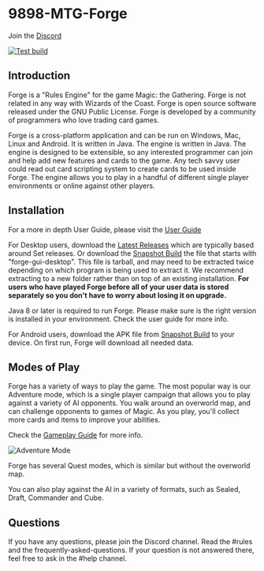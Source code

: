 # 9898-MTG-Forge

Join the [Discord](https://discord.gg/HcPJNyD66a)

[![Test build](https://github.com/Card-Forge/forge/actions/workflows/test-build.yaml/badge.svg)](https://github.com/Card-Forge/forge/actions/workflows/test-build.yaml)

## Introduction

Forge is a "Rules Engine" for the game Magic: the Gathering.
Forge is not related in any way with Wizards of the Coast.
Forge is open source software released under the GNU Public License.
Forge is developed by a community of programmers who love trading card games.

Forge is a cross-platform application and can be run on Windows, Mac, Linux and Android. It is written in Java. The engine is written in Java. The engine is designed to be extensible, so any interested programmer can join and help add new features and cards to the game. Any tech savvy user could read out card scripting system to create cards to be used inside Forge.
The engine allows you to play in a handful of different single player environments or online against other players.


## Installation

For a more in depth User Guide, please visit the [User Guide](https://github.com/Card-Forge/forge/wiki/User-Guide)

For Desktop users, download the [Latest Releases](https://github.com/Card-Forge/forge/releases/latest) which are typically based around Set releases.
Or download the [Snapshot Build](https://downloads.cardforge.org/dailysnapshots/) the file that starts with "forge-gui-desktop". 
This file is tarball, and may need to be extracted twice depending on which program is being used to extract it. 
We recommend extracting to a new folder rather than on top of an existing installation.
**For users who have played Forge before all of your user data is stored separately so you don't have to worry about losing it on upgrade.**

Java 8 or later is required to run Forge. Please make sure is the right version is installed in your environment. Check the user guide for more info.

For Android users, download the APK file from [Snapshot Build](https://downloads.cardforge.org/dailysnapshots/) to your device. 
On first run, Forge will download all needed data.

## Modes of Play

Forge has a variety of ways to play the game. The most popular way is our Adventure mode, which is a single player campaign that allows you to play against a variety of AI opponents. 
You walk around an overworld map, and can challenge opponents to games of Magic. As you play, you'll collect more cards and items to improve your abilities.

Check the [Gameplay Guide](https://github.com/Card-Forge/forge/wiki/Gameplay-Guide) for more info.

![Adventure Mode](https://downloads.cardforge.org/images/site/adventure-mode.png "Adventure Mode")


Forge has several Quest modes, which is similar but without the overworld map. 

You can also play against the AI in a variety of formats, such as Sealed, Draft, Commander and Cube.

## Questions

If you have any questions, please join the Discord channel. Read the #rules and the frequently-asked-questions. 
If your question is not answered there, feel free to ask in the #help channel.
